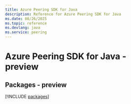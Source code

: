 ```yaml
---
title: Azure Peering SDK for Java
description: Reference for Azure Peering SDK for Java
ms.date: 08/26/2025
ms.topic: reference
ms.devlang: java
ms.service: peering
---
```

# Azure Peering SDK for Java - preview
## Packages - preview
[!INCLUDE [packages](peering-index.md)]